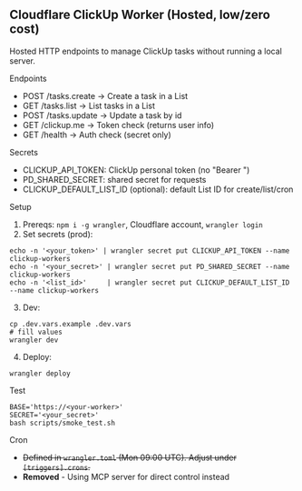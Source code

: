 ## Cloudflare ClickUp Worker (Hosted, low/zero cost)

Hosted HTTP endpoints to manage ClickUp tasks without running a local server.

Endpoints
- POST /tasks.create → Create a task in a List
- GET /tasks.list → List tasks in a List
- POST /tasks.update → Update a task by id
- GET /clickup.me → Token check (returns user info)
- GET /health → Auth check (secret only)

Secrets
- CLICKUP_API_TOKEN: ClickUp personal token (no "Bearer ")
- PD_SHARED_SECRET: shared secret for requests
- CLICKUP_DEFAULT_LIST_ID (optional): default List ID for create/list/cron

Setup
1) Prereqs: `npm i -g wrangler`, Cloudflare account, `wrangler login`
2) Set secrets (prod):
```
echo -n '<your_token>' | wrangler secret put CLICKUP_API_TOKEN --name clickup-workers
echo -n '<your_secret>' | wrangler secret put PD_SHARED_SECRET --name clickup-workers
echo -n '<list_id>'     | wrangler secret put CLICKUP_DEFAULT_LIST_ID --name clickup-workers
```
3) Dev:
```
cp .dev.vars.example .dev.vars
# fill values
wrangler dev
```
4) Deploy:
```
wrangler deploy
```

Test
```
BASE='https://<your-worker>'
SECRET='<your_secret>'
bash scripts/smoke_test.sh
```

Cron
- ~~Defined in `wrangler.toml` (Mon 09:00 UTC). Adjust under `[triggers].crons`.~~
- **Removed** - Using MCP server for direct control instead


